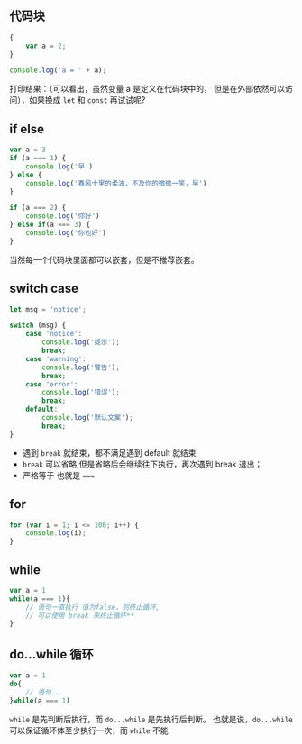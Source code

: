## 代码块
```js
{
    var a = 2;
}

console.log('a = ' + a);
```
打印结果：（可以看出，虽然变量 a 是定义在代码块中的，
但是在外部依然可以访问），如果换成 `let` 和 `const` 再试试呢?

## if else

```js
var a = 3
if (a === 1) {
    console.log('早')
} else {
    console.log('春风十里的柔波，不及你的微微一笑，早')
}

if (a === 2) {
    console.log('你好')
} else if(a === 3) {
    console.log('你也好')
}
```
当然每一个代码块里面都可以嵌套，但是不推荐嵌套。

## switch case

```js
let msg = 'notice';

switch (msg) {
    case 'notice':
        console.log('提示');
        break;
    case 'warning':
        console.log('警告');
        break;
    case 'error':
        console.log('错误');
        break;
    default:
        console.log('默认文案');
        break;
}
```
- 遇到 `break` 就结束，都不满足遇到 default 就结束
- `break` 可以省略,但是省略后会继续往下执行，再次遇到 break 退出；
- 严格等于 也就是 `===`


## for

```js
for (var i = 1; i <= 100; i++) {
    console.log(i);
}
```
## while 
```js
var a = 1
while(a === 1){
	// 语句一直执行 值为false，则终止循环,
    // 可以使用 break 来终止循环**
}
```
## do...while 循环
```js
var a = 1
do{
	// 语句...
}while(a === 1)

```
`while` 是先判断后执行，而 `do...while` 是先执行后判断。
也就是说，`do...while` 可以保证循环体至少执行一次，而 `while` 不能


